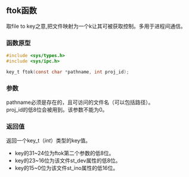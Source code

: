 ftok函数
-------
取file to key之意,把文件映射为一个k让其可被获取控制。多用于进程间通信。
### 函数原型
```c
#include <sys/types.h>
#include <sys/ipc.h>

key_t ftok(const char *pathname, int proj_id);
```
### 参数
pathname必须是存在的，且可访问的文件名（可以包括路径）。  
proj_id的低8位会被用到。该参数不能为0。
### 返回值
返回一个key_t（*int*）类型的key值。  
* key的31~24位为ftok第二个参数的低8位。
* key的23~16位为该文件st_dev属性的低8位。
* key的15~0位为该文件st_ino属性的低16位。